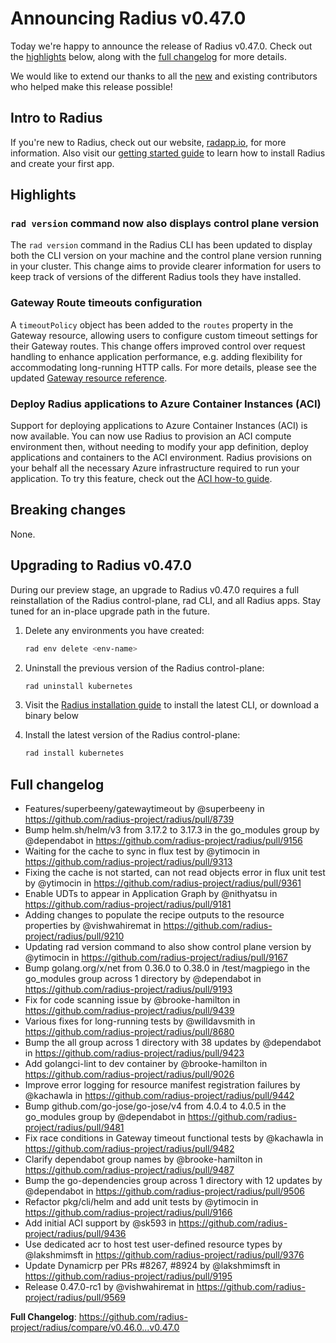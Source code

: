# Announcing Radius v0.47.0

Today we're happy to announce the release of Radius v0.47.0. Check out the [highlights](#highlights) below, along with the [full changelog](#full-changelog) for more details.

We would like to extend our thanks to all the [new](#new-contributors) and existing contributors who helped make this release possible!

## Intro to Radius

If you're new to Radius, check out our website, [radapp.io](https://radapp.io), for more information. Also visit our [getting started guide](https://docs.radapp.io/getting-started/) to learn how to install Radius and create your first app.

## Highlights

### `rad version` command now also displays control plane version
The `rad version` command in the Radius CLI has been updated to display both the CLI version on your machine and the control plane version running in your cluster. This change aims to provide clearer information for users to keep track of versions of the different Radius tools they have installed.
### Gateway Route timeouts configuration
A `timeoutPolicy` object has been added to the `routes` property in the Gateway resource, allowing users to configure custom timeout settings for their Gateway routes. This change offers improved control over request handling to enhance application performance, e.g. adding flexibility for accommodating long-running HTTP calls. For more details, please see the updated [Gateway resource reference](https://docs.radapp.io/reference/resource-schema/core-schema/gateway/#routes).
### Deploy Radius applications to Azure Container Instances (ACI)
Support for deploying applications to Azure Container Instances (ACI) is now available. You can now use Radius to provision an ACI compute environment then, without needing to modify your app definition, deploy applications and containers to the ACI environment. Radius provisions on your behalf all the necessary Azure infrastructure required to run your application. To try this feature, check out the [ACI how-to guide](https://docs.radapp.io/guides/author-apps/azure/azure-container-instances/).

## Breaking changes

None.

## Upgrading to Radius v0.47.0

During our preview stage, an upgrade to Radius v0.47.0 requires a full reinstallation of the Radius control-plane, rad CLI, and all Radius apps. Stay tuned for an in-place upgrade path in the future.

1. Delete any environments you have created:

   ```bash
   rad env delete <env-name>
   ```

2. Uninstall the previous version of the Radius control-plane:

   ```bash
   rad uninstall kubernetes

   ```

3. Visit the [Radius installation guide](https://docs.radapp.io/getting-started/install/) to install the latest CLI, or download a binary below

4. Install the latest version of the Radius control-plane:

   ```bash
   rad install kubernetes
   ```

## Full changelog

* Features/superbeeny/gatewaytimeout by @superbeeny in https://github.com/radius-project/radius/pull/8739
* Bump helm.sh/helm/v3 from 3.17.2 to 3.17.3 in the go_modules group by @dependabot in https://github.com/radius-project/radius/pull/9156
* Waiting for the cache to sync in flux test by @ytimocin in https://github.com/radius-project/radius/pull/9313
* Fixing the cache is not started, can not read objects error in flux unit test by @ytimocin in https://github.com/radius-project/radius/pull/9361
* Enable UDTs to appear in Application Graph by @nithyatsu in https://github.com/radius-project/radius/pull/9181
* Adding changes to populate the recipe outputs to the resource properties by @vishwahiremat in https://github.com/radius-project/radius/pull/9210
* Updating rad version command to also show control plane version by @ytimocin in https://github.com/radius-project/radius/pull/9167
* Bump golang.org/x/net from 0.36.0 to 0.38.0 in /test/magpiego in the go_modules group across 1 directory by @dependabot in https://github.com/radius-project/radius/pull/9193
* Fix for code scanning issue by @brooke-hamilton in https://github.com/radius-project/radius/pull/9439
* Various fixes for long-running tests by @willdavsmith in https://github.com/radius-project/radius/pull/8680
* Bump the all group across 1 directory with 38 updates by @dependabot in https://github.com/radius-project/radius/pull/9423
* Add golangci-lint to dev container by @brooke-hamilton in https://github.com/radius-project/radius/pull/9026
* Improve error logging for resource manifest registration failures by @kachawla in https://github.com/radius-project/radius/pull/9442
* Bump github.com/go-jose/go-jose/v4 from 4.0.4 to 4.0.5 in the go_modules group by @dependabot in https://github.com/radius-project/radius/pull/9481
* Fix race conditions in Gateway timeout functional tests by @kachawla in https://github.com/radius-project/radius/pull/9482
* Clarify dependabot group names by @brooke-hamilton in https://github.com/radius-project/radius/pull/9487
* Bump the go-dependencies group across 1 directory with 12 updates by @dependabot in https://github.com/radius-project/radius/pull/9506
* Refactor pkg/cli/helm and add unit tests by @ytimocin in https://github.com/radius-project/radius/pull/9166
* Add initial ACI support  by @sk593 in https://github.com/radius-project/radius/pull/9436
* Use dedicated acr to host test user-defined resource types by @lakshmimsft in https://github.com/radius-project/radius/pull/9376
* Update Dynamicrp per PRs #8267, #8924 by @lakshmimsft in https://github.com/radius-project/radius/pull/9195
* Release 0.47.0-rc1 by @vishwahiremat in https://github.com/radius-project/radius/pull/9569


**Full Changelog**: https://github.com/radius-project/radius/compare/v0.46.0...v0.47.0
